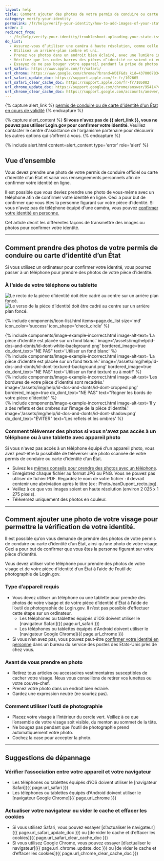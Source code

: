 ```yaml
---
layout: help
title: Comment ajouter des photos de votre permis de conduire ou carte d’identité d’un État
category: verify-your-identity
permalink: /fr/help/verify-your-identity/how-to-add-images-of-your-state-issued-id/
order: 3
redirect_from:
  - /fr/help/verify-your-identity/troubleshoot-uploading-your-state-issued-id/
do_list:
  - Assurez-vous d’utiliser une caméra à haute résolution, comme celle d’un smartphone ou d’une tablette. La webcam de votre ordinateur risque en effet de ne pas prendre de photos bien nettes.
  - Utilisez un arrière-plan sombre et uni.
  - Prenez vos photos dans un endroit bien éclairé, avec une lumière indirecte.
  - Vérifiez que les codes-barres des pièces d’identité ne soient ni endommagés, ni sales.
  - Essayez de ne pas bouger votre appareil pendant la prise de photos. Il peut être utile de poser vos bras sur une table pour rester stable.
url_safari: https://www.apple.com/fr/safari/
url_chrome: https://www.google.com/chrome/?brand=WDIF&ds_kid=43700078347700321&gad_source=1&gclid=CjwKCAjww_iwBhApEiwAuG6ccAvZWVPqrBawjLCJp6uWvrMplezDwWVR7AnWXZhu-4He4V3oXJBOrRoCtTwQAvD_BwE&gclsrc=aw.ds&hl=fr
url_safari_update_doc: https://support.apple.com/fr-fr/102665
url_safari_clear_cache_doc: https://support.apple.com/fr-fr/105082
url_chrome_update_doc: https://support.google.com/chrome/answer/95414?co=GENIE.Platform%3DAndroid&hl=fr&oco=1
url_chrome_clear_cache_doc: https://support.google.com/accounts/answer/32050?co=GENIE.Platform%3DAndroid&hl=fr&oco=1
---
```


{% capture alert_link %}
  <a href="/fr/help/verify-your-identity/accepted-identification-documents/" class="usa-link">permis de conduire ou de carte d'identité d'un État en cours de validité</a>
{% endcapture %}

{% capture alert_content %}
  <strong>
   Si vous n'avez pas de {{ alert_link }}, vous ne pouvez pas utiliser Login.gov pour confirmer votre identité.
  </strong>
  Veuillez contacter le centre d'assistance de l'organisme partenaire pour découvrir les autres options qui s’offrent à vous.
{% endcapture %}

{%
  include alert.html
  content=alert_content
  type='error'
  role='alert'
%}

## Vue d’ensemble

Vous devez prendre une photo de votre permis de conduire officiel ou carte d’identité d’un État et saisir vos renseignements personnels afin de confirmer votre identité en ligne.

Il est possible que vous deviez prendre une photo de vous-même avec un téléphone afin de confirmer votre identité en ligne. Ceci a pour but de confirmer que vous êtes la personne figurant sur votre pièce d’identité. Si vous n'avez pas de téléphone équipé d'une caméra, vous pouvez [confirmer votre identité en personne.](/fr/help/verify-your-identity/verify-your-identity-in-person/)

Cet article décrit les différentes façons de transmettre des images ou photos pour confirmer votre identité.

---

## Comment prendre des photos de votre permis de conduire ou carte d’identité d’un État

Si vous utilisez un ordinateur pour confirmer votre identité, vous pourrez passer à un téléphone pour prendre des photos de votre pièce d'identité.

### À l’aide de votre téléphone ou tablette

<div class="grid-row grid-gap margin-bottom-2">
  <div class="tablet:grid-col">
    <img alt="Le recto de la pièce d’identité doit être cadré au centre sur un arrière plan foncé." src="{{ site.baseurl }}/assets/img/help/id-dos-and-donts/id-do-front.png" />
  </div>
  <div class="tablet:grid-col">
    <img alt="Le verso de la pièce d’identité doit être cadré au centre sur un arrière plan foncé." src="{{ site.baseurl }}/assets/img/help/id-dos-and-donts/id-do-back.png" />
  </div>
</div>

{%
  include components/icon-list.html
  items=page.do_list
  size='md'
  icon_color='success'
  icon_shape='check_circle'
%}

<div class="grid-row grid-gap">
  <div class="tablet:grid-col">
    {%
      include components/image-example-incorrect.html
      image-alt-text='La pièce d’identité est placée sur un fond blanc.'
      image='/assets/img/help/id-dos-and-donts/id-dont-white-background.png'
      bordered_image=true
      do_dont_text="NE PAS"
      text='Utiliser un fond blanc'
    %}
  </div>
  <div class="tablet:grid-col">
    {%
      include components/image-example-incorrect.html
      image-alt-text='La pièce d’identité est placée sur un fond texturé.'
      image='/assets/img/help/id-dos-and-donts/id-dont-textured-background.png'
      bordered_image=true
      do_dont_text="NE PAS"
      text='Utiliser un fond texturé ou à motif'
    %}
  </div>
</div>
<div class="grid-row grid-gap">
  <div class="tablet:grid-col">
    {%
      include components/image-example-incorrect.html
      image-alt-text='Les bordures de votre pièce d’identité sont recadrés.'
      image='/assets/img/help/id-dos-and-donts/id-dont-cropped.png'
      bordered_image=true
      do_dont_text="NE PAS"
      text="Rogner les bords de votre pièce d’identité"
    %}
  </div>
  <div class="tablet:grid-col">
    {%
      include components/image-example-incorrect.html
      image-alt-text='Il y a des reflets et des ombres sur l’image de la pièce d’identité.'
      image='/assets/img/help/id-dos-and-donts/id-dont-shadow.png'
      do_dont_text="ÉVITER"
      text='Les reflets et les ombres'
    %}
  </div>
</div>

### Comment téléverser des photos si vous n'avez pas accès à un téléphone ou à une tablette avec appareil photo

Si vous n'avez pas accès à un téléphone équipé d'un appareil photo, vous avez peut-être la possibilité de téléverser une photo scannée de votre permis de conduire ou carte d’identité d’un État.

* Suivez les [mêmes conseils pour prendre des photos avec un téléphone](#à-laide-de-votre-téléphone-ou-tablette).
* Enregistrez chaque fichier au format JPG ou PNG. Vous ne pouvez pas utiliser de fichier PDF. Regardez le nom de votre fichier : il devrait contenir une abréviation après le titre (ex : PhotoJeanDupont_recto.jpg).
* Veillez à ce que vos images soient en haute résolution (environ 2 025 x 1 275 pixels).
* Téléversez uniquement des photos en couleur.

---

## Comment ajouter une photo de votre visage pour permettre la vérification de votre identité.

Il est possible qu’on vous demande de prendre des photos de votre permis de conduire ou carte d’identité d’un État, ainsi qu’une photo de votre visage. Ceci a pour but de confirmer que vous êtes la personne figurant sur votre pièce d’identité.

Vous devez utiliser votre téléphone pour prendre des photos de votre visage et de votre pièce d’identité d’un État à l’aide de l’outil de photographie de Login.gov.

### Type d’appareil requis

* Vous devez utiliser un téléphone ou une tablette pour prendre des photos de votre visage et de votre pièce d’identité d’État à l’aide de l’outil de photographie de Login.gov. Il n’est pas possible d’effectuer cette étape sur un ordinateur.
    * Les téléphones ou tablettes équipés d’iOS doivent utiliser le [navigateur Safari]({{ page.url_safari }})
    * Les téléphones ou tablettes équipés d’Android doivent utiliser le [navigateur Google Chrome]({{ page.url_chrome }})
* Si vous n’en avez pas, vous pouvez peut-être [confirmer votre identité en personne](/fr/help/verify-your-identity/verify-your-identity-in-person/) dans un bureau du service des postes des États-Unis près de chez vous.

### Avant de vous prendre en photo

* Retirez tous articles ou accessoires vestimentaires susceptibles de cacher votre visage. Nous vous conseillons de retirer vos lunettes ou votre couvre-chef.
* Prenez votre photo dans un endroit bien éclairé.
* Gardez une expression neutre (ne souriez pas).

### Comment utiliser l’outil de photographie

* Placez votre visage à l’intérieur du cercle vert. Veillez à ce que l’ensemble de votre visage soit visible, du menton au sommet de la tête.
* Ne bougez pas pendant que l'outil de photographie prend automatiquement votre photo.
* Cochez la case pour accepter la photo.

---

## Suggestions de dépannage

### Vérifier l’association entre votre appareil et votre navigateur
* Les téléphones ou tablettes équipés d’iOS doivent utiliser le [navigateur Safari]({{ page.url_safari }})
* Les téléphones ou tablettes équipés d’Android doivent utiliser le [navigateur Google Chrome]({{ page.url_chrome }})

### Actualiser votre navigateur ou vider le cache et effacer les cookies
* Si vous utilisez Safari, vous pouvez essayer [d’actualiser le navigateur]({{ page.url_safari_update_doc }}) ou [de vider le cache et d’effacer les cookies]({{ page.url_safari_clear_cache_doc }})
* Si vous utilisez Google Chrome, vous pouvez essayer [d’actualiser le navigateur]({{ page.url_chrome_update_doc }}) ou [de vider le cache et d’effacer les cookies]({{ page.url_chrome_clear_cache_doc }})
